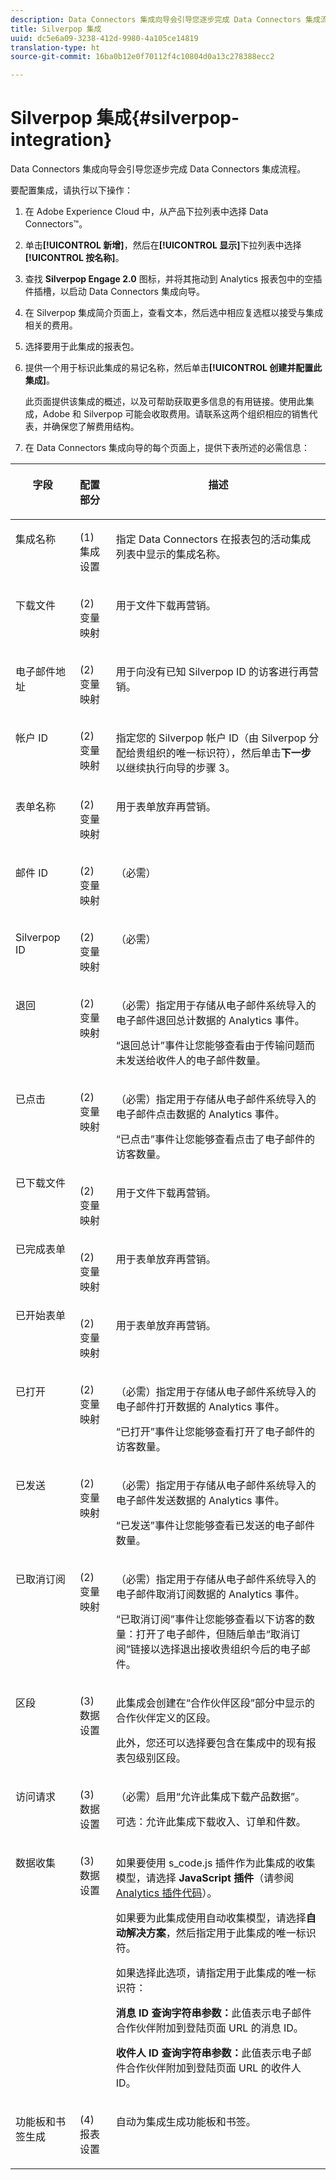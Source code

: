 ```yaml
---
description: Data Connectors 集成向导会引导您逐步完成 Data Connectors 集成流程。
title: Silverpop 集成
uuid: dc5e6a09-3238-412d-9980-4a105ce14819
translation-type: ht
source-git-commit: 16ba0b12e0f70112f4c10804d0a13c278388ecc2

---
```



# Silverpop 集成{#silverpop-integration}

Data Connectors 集成向导会引导您逐步完成 Data Connectors 集成流程。

要配置集成，请执行以下操作：

1. 在 Adobe Experience Cloud 中，从产品下拉列表中选择 Data Connectors™。
1. 单击&#x200B;**[!UICONTROL 新增]**，然后在&#x200B;**[!UICONTROL 显示]**&#x200B;下拉列表中选择&#x200B;**[!UICONTROL 按名称]**。
1. 查找 **Silverpop Engage 2.0** 图标，并将其拖动到 Analytics 报表包中的空插件插槽，以启动 Data Connectors 集成向导。
1. 在 Silverpop 集成简介页面上，查看文本，然后选中相应复选框以接受与集成相关的费用。
1. 选择要用于此集成的报表包。
1. 提供一个用于标识此集成的易记名称，然后单击&#x200B;**[!UICONTROL 创建并配置此集成]**。

   此页面提供该集成的概述，以及可帮助获取更多信息的有用链接。使用此集成，Adobe 和 Silverpop 可能会收取费用。请联系这两个组织相应的销售代表，并确保您了解费用结构。
1. 在 Data Connectors 集成向导的每个页面上，提供下表所述的必需信息：

<table id="table_74EC1EEBE7A548AB878AA40187EBCD30"> 
 <thead> 
  <tr valign="top"> 
   <th colname="col2" class="entry"> <p> <b>字段</b> </p> </th> 
   <th colname="col03" valign="top" align="left" class="entry"> <p> <b>配置部分</b> </p> </th> 
   <th colname="col3" class="entry"> <p> <b>描述</b> </p> </th> 
  </tr> 
 </thead>
 <tbody> 
  <tr valign="top"> 
   <td colname="col2" valign="top" align="left"> <p>集成名称 </p> </td> 
   <td colname="col03"> <p>(1) 集成设置 </p> </td> 
   <td colname="col3"> <p>指定 Data Connectors 在报表包的活动集成列表中显示的集成名称。 </p> </td> 
  </tr> 
  <tr valign="top"> 
   <td colname="col2" valign="top" align="left"> <p>下载文件 </p> </td> 
   <td colname="col03"> <p>(2) 变量映射 </p> </td> 
   <td colname="col3"> <p> 用于文件下载再营销。 </p> </td> 
  </tr> 
  <tr valign="top"> 
   <td colname="col2"> <p> 电子邮件地址 </p> </td> 
   <td colname="col03"> <p>(2) 变量映射 </p> </td> 
   <td colname="col3"> <p>用于向没有已知 Silverpop ID 的访客进行再营销。 </p> </td> 
  </tr> 
  <tr valign="top"> 
   <td colname="col2"> <p>帐户 ID </p> </td> 
   <td colname="col03"> <p>(2) 变量映射 </p> </td> 
   <td colname="col3"> <p>指定您的 Silverpop 帐户 ID（由 Silverpop 分配给贵组织的唯一标识符），然后单击<b>下一步</b>以继续执行向导的步骤 3。 </p> </td> 
  </tr> 
  <tr valign="top"> 
   <td colname="col2"> <p>表单名称 </p> </td> 
   <td colname="col03"> <p>(2) 变量映射 </p> </td> 
   <td colname="col3"> <p>用于表单放弃再营销。 </p> </td> 
  </tr> 
  <tr valign="top"> 
   <td colname="col2"> <p>邮件 ID </p> </td> 
   <td colname="col03"> <p>(2) 变量映射 </p> </td> 
   <td colname="col3"> <p>（必需） </p> </td> 
  </tr> 
  <tr valign="top"> 
   <td colname="col2"> <p>Silverpop ID </p> </td> 
   <td colname="col03"> <p>(2) 变量映射 </p> </td> 
   <td colname="col3"> <p>（必需） </p> </td> 
  </tr> 
  <tr valign="top"> 
   <td colname="col2"> <p> 退回 </p> </td> 
   <td colname="col03"> <p>(2) 变量映射 </p> </td> 
   <td colname="col3"> <p>（必需）指定用于存储从电子邮件系统导入的电子邮件退回总计数据的 Analytics 事件。 </p> <p>“退回总计”事件让您能够查看由于传输问题而未发送给收件人的电子邮件数量。 </p> </td> 
  </tr> 
  <tr valign="top"> 
   <td colname="col2"> <p>已点击 </p> </td> 
   <td colname="col03"> <p>(2) 变量映射 </p> </td> 
   <td colname="col3"> <p>（必需）指定用于存储从电子邮件系统导入的电子邮件点击数据的 Analytics 事件。 </p> <p>“已点击”事件让您能够查看点击了电子邮件的访客数量。 </p> </td> 
  </tr> 
  <tr valign="top"> 
   <td colname="col2"> 已下载文件 </td> 
   <td colname="col03"> <p>(2) 变量映射 </p> </td> 
   <td colname="col3"> <p> 用于文件下载再营销。 </p> </td> 
  </tr> 
  <tr valign="top"> 
   <td colname="col2"> 已完成表单 </td> 
   <td colname="col03"> <p>(2) 变量映射 </p> </td> 
   <td colname="col3"> <p>用于表单放弃再营销。 </p> </td> 
  </tr> 
  <tr valign="top"> 
   <td colname="col2"> 已开始表单 </td> 
   <td colname="col03"> <p>(2) 变量映射 </p> </td> 
   <td colname="col3"> <p>用于表单放弃再营销。 </p> </td> 
  </tr> 
  <tr valign="top"> 
   <td colname="col2"> <p>已打开 </p> </td> 
   <td colname="col03"> <p>(2) 变量映射 </p> </td> 
   <td colname="col3"> <p>（必需）指定用于存储从电子邮件系统导入的电子邮件打开数据的 Analytics 事件。 </p> <p>“已打开”事件让您能够查看打开了电子邮件的访客数量。 </p> </td> 
  </tr> 
  <tr valign="top"> 
   <td colname="col2"> <p>已发送 </p> </td> 
   <td colname="col03"> <p>(2) 变量映射 </p> </td> 
   <td colname="col3"> <p>（必需）指定用于存储从电子邮件系统导入的电子邮件发送数据的 Analytics 事件。 </p> <p>“已发送”事件让您能够查看已发送的电子邮件数量。 </p> </td> 
  </tr> 
  <tr valign="top"> 
   <td colname="col2"> <p>已取消订阅 </p> </td> 
   <td colname="col03"> <p>(2) 变量映射 </p> </td> 
   <td colname="col3"> <p>（必需）指定用于存储从电子邮件系统导入的电子邮件取消订阅数据的 Analytics 事件。 </p> <p>“已取消订阅”事件让您能够查看以下访客的数量：打开了电子邮件，但随后单击“取消订阅”链接以选择退出接收贵组织今后的电子邮件。 </p> </td> 
  </tr> 
  <tr valign="top"> 
   <td colname="col2"> <p>区段 </p> </td> 
   <td colname="col03"> <p>(3) 数据设置 </p> </td> 
   <td colname="col3"> <p>此集成会创建在“合作伙伴区段”部分中显示的合作伙伴定义的区段。 </p> <p>此外，您还可以选择要包含在集成中的现有报表包级别区段。 </p> </td> 
  </tr> 
  <tr valign="top"> 
   <td colname="col2"> <p>访问请求 </p> </td> 
   <td colname="col03"> <p>(3) 数据设置 </p> </td> 
   <td colname="col3"> <p> （必需）启用“<span class="uicontrol">允许此集成下载产品数据</span>”。 </p> <p>可选：允许此集成下载收入、订单和件数。 </p> </td> 
  </tr> 
  <tr valign="top"> 
   <td colname="col2"> <p>数据收集 </p> </td> 
   <td colname="col03"> <p>(3) 数据设置 </p> </td> 
   <td colname="col3"> <p>如果要使用 s_code.js 插件作为此集成的收集模型，请选择 <b>JavaScript 插件</b>（请参阅 <a href="../silverpop-overview/silverpop-analytics-code.md">Analytics 插件代码</a>）。 </p> <p>如果要为此集成使用自动收集模型，请选择<b>自动解决方案</b>，然后指定用于此集成的唯一标识符。 </p> <p>如果选择此选项，请指定用于此集成的唯一标识符： </p> <p> <b>消息 ID 查询字符串参数：</b>此值表示电子邮件合作伙伴附加到登陆页面 URL 的消息 ID。 </p> <p> <b>收件人 ID 查询字符串参数：</b>此值表示电子邮件合作伙伴附加到登陆页面 URL 的收件人 ID。 </p> </td> 
  </tr> 
  <tr valign="top"> 
   <td colname="col2"> <p>功能板和书签生成 </p> </td> 
   <td colname="col03"> <p>(4) 报表设置 </p> </td> 
   <td colname="col3"> <p>自动为集成生成功能板和书签。 </p> </td> 
  </tr> 
 </tbody> 
</table>

